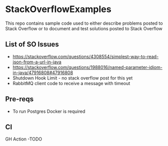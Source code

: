 # StackOverflowExamples

This repo contains sample code used to either describe problems posted to Stack Overflow or to document and test
solutions posted to Stack Overflow

## List of SO Issues

 * https://stackoverflow.com/questions/4308554/simplest-way-to-read-json-from-a-url-in-java
 * https://stackoverflow.com/questions/1988016/named-parameter-idiom-in-java/47916808#47916808 
 * Shutdown Hook Limit - no stack overflow post for this yet
 * RabbitMQ client code to receive a message with timeout


## Pre-reqs

 * To run Postgres Docker is required 


## CI

GH Action -TODO
